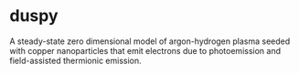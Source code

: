 # duspy
A steady-state zero dimensional model of argon-hydrogen plasma seeded with copper nanoparticles that emit electrons due to photoemission and field-assisted thermionic emission.

